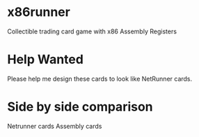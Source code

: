 # x86runner
Collectible trading card game with x86 Assembly Registers

# Help Wanted
Please help me design these cards to look like NetRunner cards.

# Side by side comparison
Netrunner cards
Assembly cards
